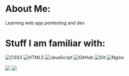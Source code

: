 # About Me:
Learning web app pentesting and dev

# Stuff I am familiar with:
![CSS3](https://img.shields.io/badge/css3-%231572B6.svg?style=flat&logo=css3&logoColor=white) ![HTML5](https://img.shields.io/badge/html5-%23E34F26.svg?style=flat&logo=html5&logoColor=white) ![JavaScript](https://img.shields.io/badge/javascript-%23323330.svg?style=flat&logo=javascript&logoColor=%23F7DF1E) ![GitHub](https://img.shields.io/badge/github-%23121011.svg?style=flat&logo=github&logoColor=white) ![Git](https://img.shields.io/badge/git-%23F05033.svg?style=flat&logo=git&logoColor=white) ![Nginx](https://img.shields.io/badge/nginx-%23009639.svg?style=flat&logo=nginx&logoColor=white)
<br>
<br>
![](https://github-readme-streak-stats.herokuapp.com/?user=TassosSim&theme=dracula&hide_border=false)
![](https://github-readme-stats.vercel.app/api/top-langs/?username=TassosSim&theme=dracula&hide_border=false&include_all_commits=false&count_private=false&layout=compact)

<!-- Proudly created with GPRM ( https://gprm.itsvg.in ) -->
